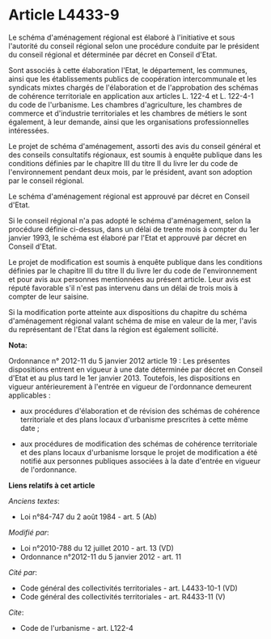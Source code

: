 # Article L4433-9

Le schéma d'aménagement régional est élaboré à l'initiative et sous l'autorité du conseil régional selon une procédure
conduite par le président du conseil régional et déterminée par décret en Conseil d'Etat. 

Sont associés à cette élaboration l'Etat, le département, les communes, ainsi que les établissements publics de coopération
intercommunale et les syndicats mixtes chargés de l'élaboration et de l'approbation des schémas de cohérence territoriale en
application aux articles L. 122-4 et L. 122-4-1 du code de l'urbanisme. Les chambres d'agriculture, les chambres de commerce
et d'industrie territoriales et les chambres de métiers le sont également, à leur demande, ainsi que les organisations
professionnelles intéressées. 

Le projet de schéma d'aménagement, assorti des avis du conseil général et des conseils consultatifs régionaux, est soumis à
enquête publique dans les conditions définies par le chapitre III du titre II du livre Ier du code de l'environnement pendant
deux mois, par le président, avant son adoption par le conseil régional. 

Le schéma d'aménagement régional est approuvé par décret en Conseil d'Etat. 

Si le conseil régional n'a pas adopté le schéma d'aménagement, selon la procédure définie ci-dessus, dans un délai de trente
mois à compter du 1er janvier 1993, le schéma est élaboré par l'Etat et approuvé par décret en Conseil d'Etat. 

Le projet de modification est soumis à enquête publique dans les conditions définies par le chapitre III du titre II du livre
Ier du code de l'environnement et pour avis aux personnes mentionnées au présent article. Leur avis est réputé favorable s'il
n'est pas intervenu dans un délai de trois mois à compter de leur saisine. 

Si la modification porte atteinte aux dispositions du chapitre du schéma d'aménagement régional valant schéma de mise en
valeur de la mer, l'avis du représentant de l'Etat dans la région est également sollicité.

**Nota:**

Ordonnance n° 2012-11 du 5 janvier 2012 article 19 : Les présentes dispositions entrent en vigueur à une date déterminée par
décret en Conseil d'Etat et au plus tard le 1er janvier 2013. Toutefois, les dispositions en vigueur antérieurement à
l'entrée en vigueur de l'ordonnance demeurent applicables :

- aux procédures d'élaboration et de révision des schémas de cohérence territoriale et des plans locaux d'urbanisme
prescrites à cette même date ;

- aux procédures de modification des schémas de cohérence territoriale et des plans locaux d'urbanisme lorsque le projet de
modification a été notifié aux personnes publiques associées à la date d'entrée en vigueur de l'ordonnance.

**Liens relatifs à cet article**

_Anciens textes_:

  - Loi n°84-747 du 2 août 1984 - art. 5 (Ab)

_Modifié par_:

  - Loi n°2010-788 du 12 juillet 2010 - art. 13 (VD)
  - Ordonnance n°2012-11 du 5 janvier 2012 - art. 11

_Cité par_:

  - Code général des collectivités territoriales - art. L4433-10-1 (VD)
  - Code général des collectivités territoriales - art. R4433-11 (V)

_Cite_:

  - Code de l'urbanisme - art. L122-4
